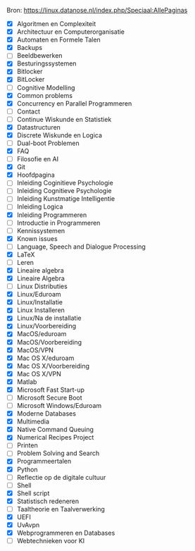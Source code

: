 Bron: https://linux.datanose.nl/index.php/Speciaal:AllePaginas

- [x] Algoritmen en Complexiteit
- [x] Architectuur en Computerorganisatie
- [x] Automaten en Formele Talen
- [x] Backups
- [ ] Beeldbewerken
- [x] Besturingssystemen
- [x] Bitlocker
- [x] BitLocker
- [ ] Cognitive Modelling
- [x] Common problems
- [x] Concurrency en Parallel Programmeren
- [ ] Contact
- [ ] Continue Wiskunde en Statistiek
- [x] Datastructuren
- [x] Discrete Wiskunde en Logica
- [ ] Dual-boot Problemen
- [x] FAQ
- [ ] Filosofie en AI
- [x] Git
- [x] Hoofdpagina
- [ ] Inleiding Coginitieve Psychologie
- [ ] Inleiding Cognitieve Psychologie
- [ ] Inleiding Kunstmatige Intelligentie
- [ ] Inleiding Logica
- [x] Inleiding Programmeren
- [ ] Introductie in Programmeren
- [ ] Kennissystemen
- [x] Known issues
- [ ] Language, Speech and Dialogue Processing
- [x] LaTeX
- [ ] Leren
- [x] Lineaire algebra
- [x] Lineaire Algebra
- [ ] Linux Distributies
- [x] Linux/Eduroam
- [x] Linux/Installatie
- [x] Linux Installeren
- [x] Linux/Na de installatie
- [x] Linux/Voorbereiding
- [x] MacOS/eduroam
- [x] MacOS/Voorbereiding
- [x] MacOS/VPN
- [x] Mac OS X/eduroam
- [x] Mac OS X/Voorbereiding
- [x] Mac OS X/VPN
- [x] Matlab
- [x] Microsoft Fast Start-up
- [ ] Microsoft Secure Boot
- [ ] Microsoft Windows/Eduroam
- [x] Moderne Databases
- [x] Multimedia
- [x] Native Command Queuing
- [x] Numerical Recipes Project
- [ ] Printen
- [ ] Problem Solving and Search
- [x] Programmeertalen
- [x] Python
- [ ] Reflectie op de digitale cultuur
- [ ] Shell
- [x] Shell script
- [x] Statistisch redeneren
- [ ] Taaltheorie en Taalverwerking
- [x] UEFI
- [x] UvAvpn
- [x] Webprogrammeren en Databases
- [ ] Webtechnieken voor KI
